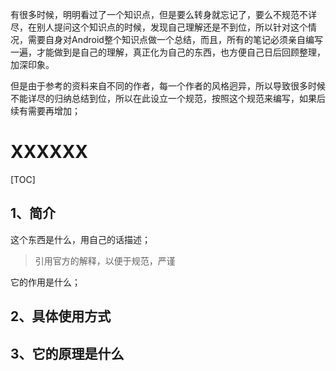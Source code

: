 有很多时候，明明看过了一个知识点，但是要么转身就忘记了，要么不规范不详尽，在别人提问这个知识点的时候，发现自己理解还是不到位，所以针对这个情况，需要自身对Android整个知识点做一个总结，而且，所有的笔记必须亲自编写一遍，才能做到是自己的理解，真正化为自己的东西，也方便自己日后回顾整理，加深印象。

但是由于参考的资料来自不同的作者，每一个作者的风格迥异，所以导致很多时候不能详尽的归纳总结到位，所以在此设立一个规范，按照这个规范来编写，如果后续有需要再增加；

# XXXXXX

[TOC]

## 1、简介

这个东西是什么，用自己的话描述；

> 引用官方的解释，以便于规范，严谨

它的作用是什么；

## 2、具体使用方式

## 3、它的原理是什么

